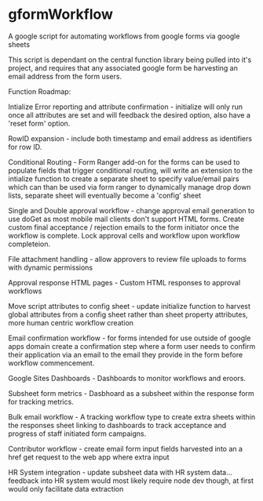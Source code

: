 # gformWorkflow
A google script for automating workflows from google forms via google sheets

This script is dependant on the central function library being pulled into it's project, and requires that any associated google form be harvesting an email address from the form users.

Function Roadmap:

Intialize Error reporting and attribute confirmation - initialize will only run once all attributes are set and will feedback the desired option, also have a 'reset form' option.

RowID expansion - include both timestamp and email address as identifiers for row ID.

Conditional Routing - Form Ranger add-on for the forms can be used to populate fields that trigger conditional routing, will write an extension to the intialize function to create a separate sheet to specify value/email pairs which can than be used via form ranger to dynamically manage drop down lists, separate sheet will eventually become a 'config' sheet

Single and Double approval workflow - change approval email generation to use doGet as most mobile mail clients don't support HTML forms. Create custom final acceptance / rejection emails to the form initiator once the workflow is complete. Lock approval cells and workflow upon workflow completeion.

File attachment handling - allow approvers to review file uploads to forms with dynamic permissions

Approval response HTML pages - Custom HTML responses to approval workflows

Move script attributes to config sheet - update initialize function to harvest global attributes from a config sheet rather than sheet property attributes, more human centric workflow creation

Email confirmation workflow - for forms intended for use outside of google apps domain create a confirmation step where a form user needs to confirm their application via an email to the email they provide in the form before workflow commencement.

Google Sites Dashboards - Dashboards to monitor workflows and eroors.

Subsheet form metrics - Dasbhoard as a subsheet within the response form for tracking metrics.

Bulk email workflow - A tracking workflow type to create extra sheets within the responses sheet linking to dashboards to track acceptance and progress of staff initiated form campaigns.

Contributor workflow - create email form input fields harvested into an a href get request to the web app where extra input

HR System integration - update subsheet data with HR system data... feedback into HR system would most likely require node dev though, at first would only facilitate data extraction

